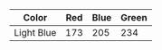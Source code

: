 Color  |  Red  |  Blue  |  Green  |
-------|-------|--------|---------|
Light Blue | 173 | 205 | 234 |
